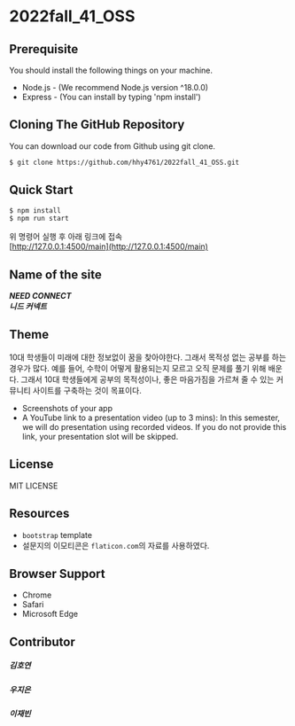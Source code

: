 # 2022fall_41_OSS

## Prerequisite
You should install the following things on your machine.
* Node.js - (We recommend Node.js version ^18.0.0)
* Express - (You can install by typing 'npm install')

## Cloning The GitHub Repository
You can download our code from Github using git clone.
``` bash
$ git clone https://github.com/hhy4761/2022fall_41_OSS.git
```

## Quick Start
``` bash
$ npm install
$ npm run start
```
위 명령어 실행 후 아래 링크에 접속<br>
[http://127.0.0.1:4500/main](http://127.0.0.1:4500/main)

## Name of the site
**_NEED CONNECT<br>_**
**_니드 커넥트_**

## Theme
10대 학생들이 미래에 대한 정보없이 꿈을 찾아야한다. 그래서 목적성 없는 공부를 하는 경우가 많다. 예를 들어, 수학이 어떻게 활용되는지 모르고 오직 문제를 풀기 위해 배운다. 그래서 10대 학생들에게 공부의 목적성이나, 좋은 마음가짐을 가르쳐 줄 수 있는 커뮤니티 사이트를 구축하는 것이 목표이다.

* Screenshots of your app
* A YouTube link to a presentation video (up to 3 mins): In this semester, we will do presentation using recorded videos. If you do not provide this link, your presentation slot will be skipped.

## License
MIT LICENSE

## Resources
* `bootstrap` template
* 설문지의 이모티콘은 `flaticon.com`의 자료를 사용하였다.

## Browser Support
* Chrome
* Safari
* Microsoft Edge

## Contributor
##### 김호연
##### 우지은
##### 이재빈
